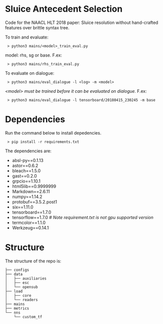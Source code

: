 # Sluice Antecedent Selection
Code for the NAACL HLT 2018 paper: Sluice resolution without hand-crafted features over brittle syntax tree. 

To train and evaluate:

	 > python3 mains/<model>_train_eval.py

model: rhs, sg or base. F.ex:

	 > python3 mains/rhs_train_eval.py

To evaluate on dialogue:

	 > python3 mains/eval_dialogue -l <log> -m <model>
*\<model\> must be trained before it can be evaluated on dialogue.* F.ex:

	 > python3 mains/eval_dialogue -l tensorboard/20180415_230245 -m base

# Dependencies
Run the command below to install depedencies.

	 > pip install -r requirements.txt

The dependencies are:
  * absl-py==0.1.13
  * astor==0.6.2
  * bleach==1.5.0
  * gast==0.2.0
  * grpcio==1.10.1
  * html5lib==0.9999999
  * Markdown==2.6.11
  * numpy==1.14.2
  * protobuf==3.5.2.post1
  * six==1.11.0
  * tensorboard==1.7.0
  * tensorflow==1.7.0 *# Note requirement.txt is not gpu supported version*
  * termcolor==1.1.0
  * Werkzeug==0.14.1


# Structure
The structure of the repo is:

```├── bin
├── configs
├── data
│   ├── auxiliaries
│   ├── esc
│   └── opensub
├── load
│   ├── core
│   └── readers
├── mains
├── metrics
└── nns
    └── custom_tf
```
